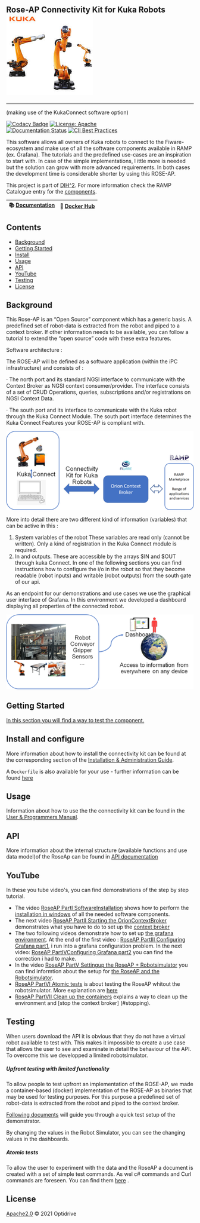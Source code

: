 ## Rose-AP Connectivity Kit for Kuka  Robots             ![image-20210413114418187](docs/images/image-20210413114418187.png)
<hr />

(making use of the KukaConnect software option)

[![Codacy Badge](https://api.codacy.com/project/badge/Grade/6809f2d81ba94342baff450a3a411e6b)](https://app.codacy.com/gh/ramp-eu/JS2SF?utm_source=github.com&utm_medium=referral&utm_content=ramp-eu/JS2SF&utm_campaign=Badge_Grade_Settings)
[![License: Apache](https://img.shields.io/github/license/ramp-eu/JS2SF.svg)](https://www.apache.org/licenses/LICENSE-2.0.html#redistribution)
<br/>
[![Documentation Status](https://readthedocs.org/projects/js2sf/badge/?version=latest)](https://js2sf.readthedocs.io/en/latest/?badge=latest)
[![CII Best Practices](https://bestpractices.coreinfrastructure.org/projects/4816/badge)](https://bestpractices.coreinfrastructure.org/projects/4816)

This software allows all owners of Kuka robots to connect to the Fiware-ecosystem and make use of all the software components available
in RAMP (ex. Grafana). The tutorials and the predefined use-cases are an inspiration to start with. In case of the simple implementations, l
ittle more is needed but the solution can grow with more advanced requirements. In both cases the development time is considerable 
shorter by using this ROSE-AP.


This project is part of [DIH^2](http://www.dih-squared.eu/). For more information check the RAMP Catalogue entry for the
[components](https://github.com/xxx).

| :books: [Documentation](https://js2sf.readthedocs.io/en/latest/) | :whale: [Docker Hub](https://hub.docker.com/r/link-to-docker) |
| --------------------------------------------- | ------------------------------------------------------------- |


## Contents

-   [Background](#background)
-   [Getting Started](#gettingstarted)
-   [Install](#install)
-   [Usage](#usage)
-   [API](#api)
-   [YouTube](#youtube)
-   [Testing](#testing)
-   [License](#license)


## Background<a name="background"></a>

This Rose-AP is an “Open Source” component which has a generic basis. A predefined set of robot-data is extracted from the robot and piped to a context broker. If other information needs to be available, you can follow a tutorial to extend the “open source” code with these extra features.

Software architecture :

The ROSE-AP will be defined as a software application (within the iPC infrastructure) and consists of :

·    The north port and its standard NGSI interface to communicate with the Context Broker as NGSI context consumer/provider. The interface consists of a set of CRUD Operations, queries, subscriptions and/or registrations on NGSI Context Data. 

 ·    The south port and its interface to communicate with the Kuka robot through the Kuka Connect Module. The south port interface determines the Kuka Connect Features your ROSE-AP is compliant with.



![image-20210413115019521](docs/images/image-20210413115019521.png)



More into detail there are two different kind of information (variables) that can be active in this :

1. System variables of the robot These variables are read only (cannot be written). Only a kind of registration in the Kuka Connect module is required.
2. In and outputs. These are accessible by the arrays $IN and $OUT through kuka Connect. In one of the following sections you can find instructions how to configure the i/o in the robot so that they become readable (robot inputs) and writable (robot outputs) from the south gate of our api. 

As an endpoint for our demonstrations and use cases we use the graphical user interface of Grafana. In this environment we developed a dashboard displaying all properties of the connected robot.

 ![image-20210413115152054](docs/images/image-20210413115152054.png)


## Getting Started<a name="gettingstarted"></a>

[In this section you will find a way to test the component. ](docs/getting-started.md)

## Install and configure<a name="install"></a>

More information about how to install the connectivity kit can be found at the corresponding section of the
[Installation & Administration Guide](docs/installationguide.md).

A `Dockerfile` is also available for your use - further information can be found [here](https://github.com/ramp-eu/JS2SF/tree/master/docker)



## Usage<a name="usage"></a>



Information about how to use the the connectivity kit can be found in the [User & Programmers Manual](docs/usermanual.md).



## API<a name="api"></a>

More information about  the internal structure  (available functions and use data model)of the RoseAp can be found in [API documentation](docs/api.md)

## YouTube <a name="youtube"></a>

In these you tube video's, you can find demonstrations of the step by step tutorial.

- The video [RoseAP PartI SoftwareInstallation](https://www.youtube.com/watch?v=npqQ6tkVAN0) shows how to perform the [installation in windows](docs/gettingstarted.md#installation-in-windows) of all the needed software components.
- The next video [RoseAP PartII Starting the OrionContextBroker](https://www.youtube.com/watch?v=CTJp41MulPg) demonstrates what you have to do to set up the [context broker](#starttheorioncontextbroker)
- The two following videos demonstrate how to set up [the grafana environment](#grafana).  At the end of the first video : [RoseAP PartIII Configuring Grafana part1](https://www.youtube.com/watch?v=ISLZedSzbX0),  i run into a grafana configuration problem. In the next video: [RoseAP PartIVConfiguring Grafana part2](https://www.youtube.com/watch?v=vVRnSDgO8ZU) you can find the correction i had to make.
- In the video [RoseAP PartV Settingup the RoseAP + Robotsimulator](https://www.youtube.com/watch?v=BpVdY4MrLMw) you can find informtion about the setup for [the RoseAP and the Robotsimulator](#roseap).
- [RoseAP PartVI Atomic tests](https://www.youtube.com/watch?v=Yc3v1ncs2xE) is about testing the RoseAP whitout the robotsimulator. More explanation are [here](#atomictests)
- [RoseAP PartVII Clean up the containers](https://www.youtube.com/watch?v=eZWRKvjKiwA) explains a way to clean up the environment and [stop the context broker] (#stopping).




## Testing<a name="testing"></a>

When users download the API it is obvious that they do not have a virtual robot available to test with. This makes it impossible to create a use case that allows the user to see and examinate in detail the behaviour of the API. To overcome this we developped a limited robotsimulator.

##### Upfront testing with limited functionality

To allow people to test upfront an implementation of the ROSE-AP, we made a container-based (docker) implementation of the ROSE-AP as binaries that may be used for testing purposes. For this purpose a predefined set of robot-data is extracted from the robot and piped to the context broker.

[Following documents](docs/getting-started.md) will guide you through a quick test setup of the demonstrator.

By changing the values in the Robot Simulator, you can see the changing values in the dashboards.

##### Atomic tests

To allow the user to experiment with the data and the RoseAP a document is created with a set of simple test commands. As wel c# commands and Curl commands are foreseen. You can find them [here](docs/api.md) .


  

## License<a name="license"></a>

[Apache2.0](LICENSE) © 2021 Optidrive<TTE>

